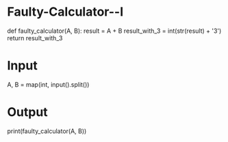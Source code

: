 # Faulty-Calculator--I

def faulty_calculator(A, B):
    result = A + B
    result_with_3 = int(str(result) + '3')
    return result_with_3

# Input
A, B = map(int, input().split())

# Output
print(faulty_calculator(A, B))

